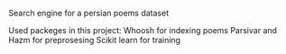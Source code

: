 Search engine for a persian poems dataset 

Used packeges in this project:
    Whoosh for indexing poems
    Parsivar and Hazm for preprosesing
    Scikit learn for training
